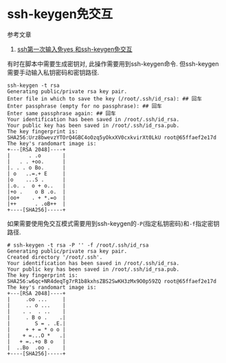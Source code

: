 # ssh-keygen免交互

参考文章

1. [ssh第一次输入免yes 和ssh-keygen免交互](https://my.oschina.net/honglongwei/blog/719198)

有时在脚本中需要生成密钥对, 此操作需要用到ssh-keygen命令. 但ssh-keygen需要手动输入私钥密码和密钥路径.

```
ssh-keygen -t rsa
Generating public/private rsa key pair.
Enter file in which to save the key (/root/.ssh/id_rsa): ## 回车
Enter passphrase (empty for no passphrase): ## 回车
Enter same passphrase again: ## 回车
Your identification has been saved in /root/.ssh/id_rsa.
Your public key has been saved in /root/.ssh/id_rsa.pub.
The key fingerprint is:
SHA256:Urz8bwevzYTOrQ4GBC4oOzq5yOkxXV0cxkvirXt0LkU root@65ffaef2e17d
The key's randomart image is:
+---[RSA 2048]----+
|      . .o       |
|   . . +oo.      |
|. . . o Bo.      |
| o   ..=.+ E     |
|o    ...S .      |
|.o. .  o + o..   |
|+o .    o B .o.  |
|oo+    . + *.=o  |
|++      . .oB++  |
+----[SHA256]-----+
```

如果需要使用免交互模式需要用到ssh-keygen的`-P`(指定私钥密码)和`-f`指定密钥路径.

```
# ssh-keygen -t rsa -P '' -f /root/.ssh/id_rsa
Generating public/private rsa key pair.
Created directory '/root/.ssh'.
Your identification has been saved in /root/.ssh/id_rsa.
Your public key has been saved in /root/.ssh/id_rsa.pub.
The key fingerprint is:
SHA256:w6qc+NR4deqTg7rR1b8kxhsZBS2SwKH3zMx9O0p59ZQ root@65ffaef2e17d
The key's randomart image is:
+---[RSA 2048]----+
|     .oo ...     |
|     .. o ...    |
|    . .  . ..    |
|     . B o .    .|
|        S = . .E.|
|     + + = * o o |
|    + =...O *   .|
|   + =..+o B o   |
|  ..Bo  .oo .    |
+----[SHA256]-----+
```
